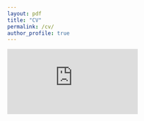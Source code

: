 ```yaml
---
layout: pdf
title: "CV"
permalink: /cv/
author_profile: true
---
```


<embed src="https://drive.google.com/file/d/1B6NAC6Zp5T1TbwxRGx9EEZDcUcRk8N6U/view?usp=sharing" type="application/pdf"/>